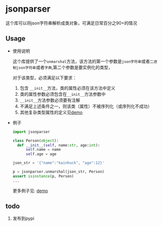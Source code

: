 # jsonparser

这个库可以将json字符串解析成类对象，可满足日常百分之90+的情况

## Usage

- 使用说明

  这个库提供了一个`unmarshal`方法，该方法的第一个参数是`json字符串`或者`二进制json字符串`或者`字典`,第二个参数是要实例化的类型，

  对于该类型，必须满足以下要求：

  1. 包含 `__init__`方法，类的属性必须在该方法中定义
  2. 类的属性参数必须包含在`__init__`方法参数中
  3. `__init__`方法参数必须要有注解
  4. 不满足上述条件之一，则该类（属性）不被序列化（或序列化不成功）
  5. 其他复杂类型属性的定义见[demo](example/demo.py)

- 例子

  ```python
  import jsonparser
  
  class Person(object):
    def __init__(self, name:str, age:int):
        self.name = name
        self.age = age
  
  json_str = '{"name":"kainhuck", "age":12}'
  
  p = jsonparser.unmarshal(json_str, Person)
  assert isinstance(p, Person)
  ...
  ```

   更多例子见: [demo](example/demo.py)


## todo

1. 发布到pypi